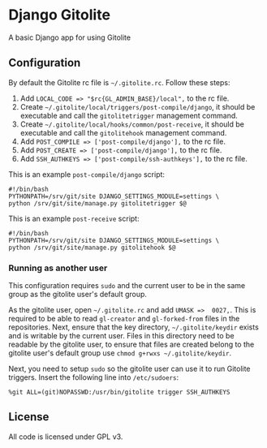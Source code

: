 # Django Gitolite

A basic Django app for using Gitolite

## Configuration

By default the Gitolite rc file is `~/.gitolite.rc`. Follow these steps:

1. Add `LOCAL_CODE => "$rc{GL_ADMIN_BASE}/local",` to the rc file.
2. Create `~/.gitolite/local/triggers/post-compile/django`, it should be
   executable and call the `gitolitetrigger` management command.
3. Create `~/.gitolite/local/hooks/common/post-receive`, it should be
   executable and call the `gitolitehook` management command.
4. Add `POST_COMPILE => ['post-compile/django'],` to the rc file.
5. Add `POST_CREATE => ['post-compile/django'],` to the rc file.
6. Add `SSH_AUTHKEYS => ['post-compile/ssh-authkeys'],` to the rc file.

This is an example `post-compile/django` script:

    #!/bin/bash
    PYTHONPATH=/srv/git/site DJANGO_SETTINGS_MODULE=settings \
    python /srv/git/site/manage.py gitolitetrigger $@

This is an example `post-receive` script:

    #!/bin/bash
    PYTHONPATH=/srv/git/site DJANGO_SETTINGS_MODULE=settings \
    python /srv/git/site/manage.py gitolitehook $@

### Running as another user

This configuration requires `sudo` and the current user to be in the same group
as the gitolite user's default group.

As the gitolite user, open `~/.gitolite.rc` and add `UMASK =>  0027,`. This is
required to be able to read `gl-creator` and `gl-forked-from` files in the
repositories. Next, ensure that the key directory, `~/.gitolite/keydir` exists
and is writable by the current user. Files in this directory need to be
readable by the gitolite user, to ensure that files are created belong to the
gitolite user's default group use `chmod g+rwxs ~/.gitolite/keydir`.

Next, you need to setup `sudo` so the gitolite user can use it to run Gitolite
triggers. Insert the following line into `/etc/sudoers`:

    %git ALL=(git)NOPASSWD:/usr/bin/gitolite trigger SSH_AUTHKEYS

## License

All code is licensed under GPL v3.
